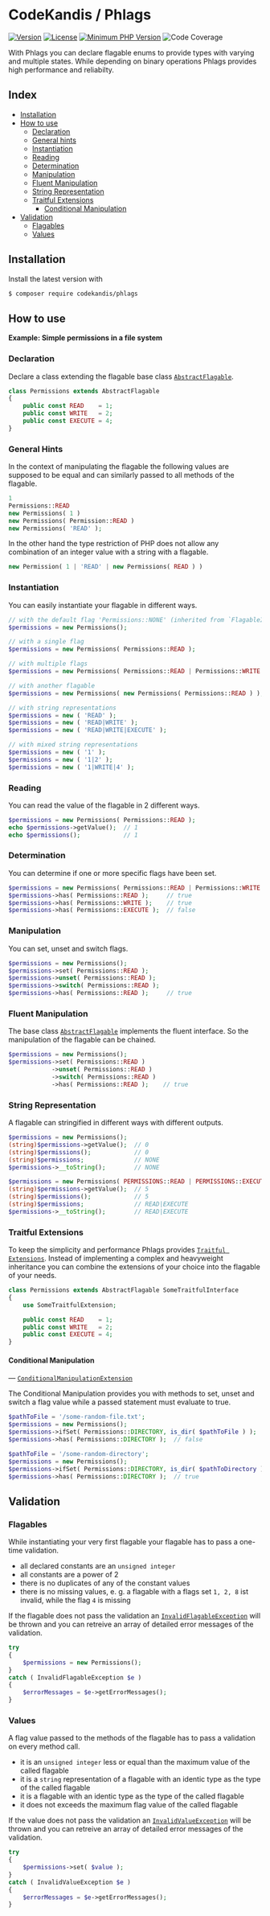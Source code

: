 # CodeKandis / Phlags

[![Version][xtlink-version-badge]][srclink-changelog]
[![License][xtlink-license-badge]][srclink-license]
[![Minimum PHP Version][xtlink-php-version-badge]][xtlink-php-net]
![Code Coverage][xtlink-code-coverage-badge]

With Phlags you can declare flagable enums to provide types with varying and multiple states. While depending on binary operations Phlags provides high performance and reliabilty.

## Index

* [Installation](#installation)
* [How to use](#how-to-use)
    * [Declaration](#declaration)
    * [General hints](#general-hints)
    * [Instantiation](#instantiation)
    * [Reading](#reading)
    * [Determination](#determination)
    * [Manipulation](#manipulation)
    * [Fluent Manipulation](#fluent-manipulation)
    * [String Representation](#string-representation)
    * [Traitful Extensions](#traitful-extensions)
        * [Conditional Manipulation](#conditional-manipulation)
* [Validation](#validation)
    * [Flagables](#flagables)
    * [Values](#values)

## Installation

Install the latest version with

```bash
$ composer require codekandis/phlags
```

## How to use

**Example: Simple permissions in a file system**

### Declaration

Declare a class extending the flagable base class [`AbstractFlagable`][srclink-abstract-flagable].

```php
class Permissions extends AbstractFlagable
{
    public const READ    = 1;
    public const WRITE   = 2;
    public const EXECUTE = 4;
}
```

### General Hints

In the context of manipulating the flagable the following values are supposed to be equal and can similarly passed to all methods of the flagable.

```php
1
Permissions::READ
new Permissions( 1 )
new Permissions( Permission::READ )
new Permissions( 'READ' );
```

In the other hand the type restriction of PHP does not allow any combination of an integer value with a string with a flagable.

```php
new Permission( 1 | 'READ' | new Permissions( READ ) )
```

### Instantiation

You can easily instantiate your flagable in different ways.

```php
// with the default flag 'Permissions::NONE' (inherited from `FlagableInterface::NONE`)
$permissions = new Permissions();

// with a single flag
$permissions = new Permissions( Permissions::READ );

// with multiple flags
$permissions = new Permissions( Permissions::READ | Permissions::WRITE );

// with another flagable
$permissions = new Permissions( new Permissions( Permissions::READ ) );

// with string representations
$permissions = new ( 'READ' );
$permissions = new ( 'READ|WRITE' );
$permissions = new ( 'READ|WRITE|EXECUTE' );

// with mixed string representations
$permissions = new ( '1' );
$permissions = new ( '1|2' );
$permissions = new ( '1|WRITE|4' );
```

### Reading

You can read the value of the flagable in 2 different ways.

```php
$permissions = new Permissions( Permissions::READ );
echo $permissions->getValue();  // 1
echo $permissions();            // 1
```

### Determination

You can determine if one or more specific flags have been set.

```php
$permissions = new Permissions( Permissions::READ | Permissions::WRITE );
$permissions->has( Permissions::READ );     // true
$permissions->has( Permissions::WRITE );    // true
$permissions->has( Permissions::EXECUTE );  // false
```

### Manipulation

You can set, unset and switch flags.

```php
$permissions = new Permissions();
$permissions->set( Permissions::READ );
$permissions->unset( Permissions::READ );
$permissions->switch( Permissions::READ );
$permissions->has( Permissions::READ );     // true
```

### Fluent Manipulation

The base class [`AbstractFlagable`][srclink-abstract-flagable] implements the fluent interface. So the manipulation of the flagable can be chained.

```php
$permissions = new Permissions();
$permissions->set( Permissions::READ )
            ->unset( Permissions::READ )
            ->switch( Permissions::READ )
            ->has( Permissions::READ );    // true
```

### String Representation

A flagable can stringified in different ways with different outputs.

```php
$permissions = new Permissions();
(string)$permissions->getValue();  // 0
(string)$permissions();            // 0
(string)$permissions;              // NONE
$permissions->__toString();        // NONE

$permissions = new Permissions( PERMISSIONS::READ | PERMISSIONS::EXECUTE );
(string)$permissions->getValue();  // 5
(string)$permissions();            // 5
(string)$permissions;              // READ|EXECUTE
$permissions->__toString();        // READ|EXECUTE
```

### Traitful Extensions

To keep the simplicity and performance Phlags provides [`Traitful Extensions`][srclink-traitful-extensions]. Instead of implementing a complex and heavyweight inheritance you can combine the extensions of your choice into the flagable of your needs.

```php
class Permissions extends AbstractFlagable SomeTraitfulInterface
{
    use SomeTraitfulExtension;

    public const READ    = 1;
    public const WRITE   = 2;
    public const EXECUTE = 4;
}
```

#### Conditional Manipulation

— [`ConditionalManipulationExtension`][srclink-conditional-manipulation-extension]

The Conditional Manipulation provides you with methods to set, unset and switch a flag value while a passed statement must evaluate to true.

```php
$pathToFile = '/some-random-file.txt';
$permissions = new Permissions();
$permissions->ifSet( Permissions::DIRECTORY, is_dir( $pathToFile ) );
$permissions->has( Permissions::DIRECTORY );  // false

$pathToFile = '/some-random-directory';
$permissions = new Permissions();
$permissions->ifSet( Permissions::DIRECTORY, is_dir( $pathToDirectory ) );
$permissions->has( Permissions::DIRECTORY );  // true
```

## Validation

### Flagables

While instantiating your very first flagable your flagable has to pass a one-time validation.

* all declared constants are an `unsigned integer`
* all constants are a power of 2
* there is no duplicates of any of the constant values
* there is no missing values, e. g. a flagable with a flags set `1, 2, 8` ist invalid, while the flag `4` is missing

If the flagable does not pass the validation an [`InvalidFlagableException`][srclink-invalid-flagable-exception] will be thrown and you can retreive an array of detailed error messages of the validation.

```php
try
{
    $permissions = new Permissions();
}
catch ( InvalidFlagableException $e )
{
    $errorMessages = $e->getErrorMessages();
}
```

### Values

A flag value passed to the methods of the flagable has to pass a validation on every method call.

* it is an `unsigned integer` less or equal than the maximum value of the called flagable
* it is a `string` representation of a flagable with an identic type as the type of the called flagable
* it is a flagable with an identic type as the type of the called flagable
* it does not exceeds the maximum flag value of the called flagable

If the value does not pass the validation an [`InvalidValueException`][srclink-invalid-value-exception] will be thrown and you can retreive an array of detailed error messages of the validation.

```php
try
{
    $permissions->set( $value );
}
catch ( InvalidValueException $e )
{
    $errorMessages = $e->getErrorMessages();
}
```



[xtlink-version-badge]: https://img.shields.io/badge/version-development-blue.svg
[xtlink-license-badge]: https://img.shields.io/badge/license-MIT-yellow.svg
[xtlink-php-version-badge]: https://img.shields.io/badge/php-%3E%3D%207.4-8892BF.svg
[xtlink-code-coverage-badge]: https://img.shields.io/badge/coverage-100%25-green.svg
[xtlink-php-net]: https://php.net

[srclink-changelog]: ./CHANGELOG.md
[srclink-license]: ./LICENSE
[srclink-abstract-flagable]: ./src/AbstractFlagable.php
[srclink-invalid-flagable-exception]: src/Validation/InvalidFlagableException.php
[srclink-invalid-value-exception]: src/Validation/InvalidValueException.php
[srclink-traitful-extensions]: ./src/TraitfulExtensions
[srclink-conditional-manipulation-extension]: ./src/TraitfulExtensions/ConditionalManipulationExtension.php
